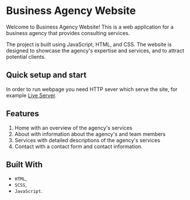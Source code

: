 # Business Agency Website

Welcome to Business Agency Website! This is a web application for a business agency that provides consulting services.

The project is built using JavaScript, HTML, and CSS. The website is designed to showcase the agency's expertise and services, and to attract potential clients.

## Quick setup and start

In order to run webpage you need HTTP sever which serve the site, for example [Live Server](https://marketplace.visualstudio.com/items?itemName=ritwickdey.LiveServer).

## Features

1. Home with an overview of the agency's services
2. About with information about the agency's and team members
3. Services with detailed descriptions of the agency's services
4. Contact with a contact form and contact information.

## Built With

-   `HTML`,
-   `SCSS`,
-   `JavaScript`.
